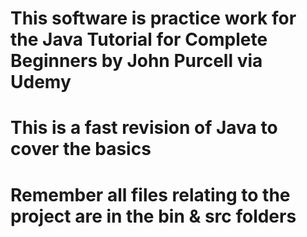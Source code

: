 # This software is practice work for the Java Tutorial for Complete Beginners by John Purcell  via Udemy
# This is a fast revision of Java to cover the basics
# Remember all files relating to the project are in the bin & src folders


